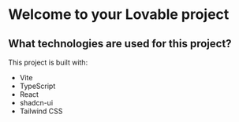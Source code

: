 # Welcome to your Lovable project

## What technologies are used for this project?

This project is built with:

- Vite
- TypeScript
- React
- shadcn-ui
- Tailwind CSS
